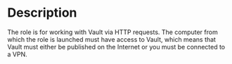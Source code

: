 # Description
The role is for working with Vault via HTTP requests. The computer from which the role is launched must have access to Vault, which means that Vault must either be published on the Internet or you must be connected to a VPN.